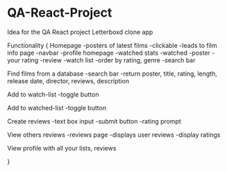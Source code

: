 # QA-React-Project
Idea for the QA React project
Letterboxd clone app

Functionality {
  Homepage 
    -posters of latest films
      -clickable 
      -leads to film info page
    -navbar 
      -profile homepage
        -watched stats 
      -watched
        -poster
        -your rating
        -review
      -watch list
        -order by rating, genre
    -search bar


  Find films from a database
    -search bar 
    -return poster, title, rating, length, release date, director, reviews, description
  
  Add to watch-list
    -toggle button
  
  Add to watched-list 
    -toggle button 
  
  Create reviews
    -text box input 
    -submit button
    -rating prompt
  
  View others reviews
    -reviews page
    -displays user reviews 
    -display ratings

  View profile with all your lists, reviews
    
}